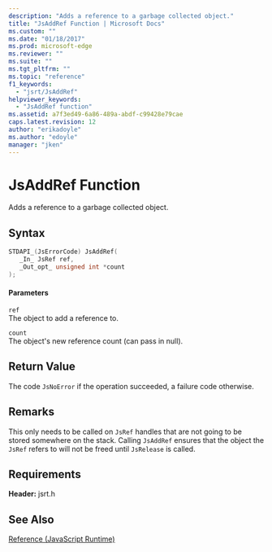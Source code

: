 ```yaml
---
description: "Adds a reference to a garbage collected object."
title: "JsAddRef Function | Microsoft Docs"
ms.custom: ""
ms.date: "01/18/2017"
ms.prod: microsoft-edge
ms.reviewer: ""
ms.suite: ""
ms.tgt_pltfrm: ""
ms.topic: "reference"
f1_keywords: 
  - "jsrt/JsAddRef"
helpviewer_keywords: 
  - "JsAddRef function"
ms.assetid: a7f3ed49-6a86-489a-abdf-c99428e79cae
caps.latest.revision: 12
author: "erikadoyle"
ms.author: "edoyle"
manager: "jken"
---
```

# JsAddRef Function
Adds a reference to a garbage collected object.  
  
## Syntax  
  
```cpp  
STDAPI_(JsErrorCode) JsAddRef(  
   _In_ JsRef ref,  
   _Out_opt_ unsigned int *count  
);  
```  
  
#### Parameters  
 `ref`  
 The object to add a reference to.  
  
 `count`  
 The object's new reference count (can pass in null).  
  
## Return Value  
 The code `JsNoError` if the operation succeeded, a failure code otherwise.  
  
## Remarks  
 This only needs to be called on `JsRef` handles that are not going to be stored somewhere on the stack. Calling `JsAddRef` ensures that the object the `JsRef` refers to will not be freed until `JsRelease` is called.  
  
## Requirements  
 **Header:** jsrt.h  
  
## See Also  
 [Reference (JavaScript Runtime)](../chakra-hosting/reference-javascript-runtime.md)